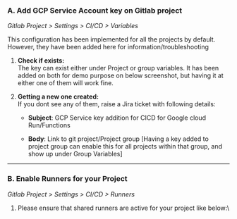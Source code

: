 ### **A. Add GCP Service Account key on Gitlab project**

*Gitlab Project \> Settings \> CI/CD \> Variables*

This configuration has been implemented for all the projects by default.
However, they have been added here for information/troubleshooting

1.  **Check if exists:**\
    The key can exist either under Project or group variables. It has
    been added on both for demo purpose on below screenshot, but having
    it at either one of them will work fine.

2.  **Getting a new one created:**\
    If you dont see any of them, raise a Jira ticket with following
    details:

    - **Subject**: GCP Service key addition for CICD for Google cloud
      Run/Functions

    - **Body**: Link to git project/Project group \[Having a key added
      to project group can enable this for all projects within that
      group, and show up under Group Variables\]

------------------------------------------------------------------------

### **B. Enable Runners for your Project**

*Gitlab Project \> Settings \> CI/CD \> Runners*

1.  Please ensure that shared runners are active for your project like
    below:\
